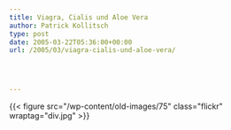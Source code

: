 ```yaml
---
title: Viagra, Cialis und Aloe Vera
author: Patrick Kollitsch
type: post
date: 2005-03-22T05:36:00+00:00
url: /2005/03/viagra-cialis-und-aloe-vera/




---
```

{{< figure src="/wp-content/old-images/75" class="flickr" wraptag="div.jpg" >}}